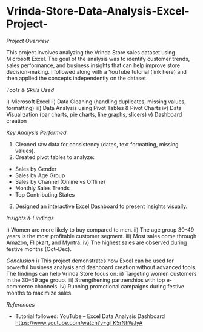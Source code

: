 # Vrinda-Store-Data-Analysis-Excel-Project-
_Project Overview_

This project involves analyzing the Vrinda Store sales dataset using Microsoft Excel.
The goal of the analysis was to identify customer trends, sales performance, and business insights that can help improve store decision-making.
I followed along with a YouTube tutorial (link here) and then applied the concepts independently on the dataset.

_Tools & Skills Used_

i) Microsoft Excel
ii) Data Cleaning (handling duplicates, missing values, formatting)
iii) Data Analysis using Pivot Tables & Pivot Charts
iv) Data Visualization (bar charts, pie charts, line graphs, slicers)
v) Dashboard creation

_Key Analysis Performed_

1) Cleaned raw data for consistency (dates, text formatting, missing values).
2) Created pivot tables to analyze:
* Sales by Gender
* Sales by Age Group
* Sales by Channel (Online vs Offline)
* Monthly Sales Trends
* Top Contributing States
3) Designed an interactive Excel Dashboard to present insights visually.

_Insights & Findings_

i) Women are more likely to buy compared to men.
ii) The age group 30–49 years is the most profitable customer segment.
iii) Most sales come through Amazon, Flipkart, and Myntra.
iv) The highest sales are observed during festive months (Oct–Dec).

_Conclusion_
i) This project demonstrates how Excel can be used for powerful business analysis and dashboard creation without advanced tools. The findings can help Vrinda Store focus on:
ii) Targeting women customers in the 30–49 age group.
iii) Strengthening partnerships with top e-commerce channels.
iv) Running promotional campaigns during festive months to maximize sales.

_References_
* Tutorial followed: YouTube – Excel Data Analysis Dashboard https://www.youtube.com/watch?v=gTK5rNhWJyA
